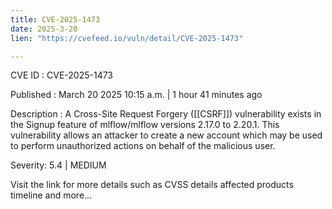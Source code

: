 ```yaml
---
title: CVE-2025-1473
date: 2025-3-20
lien: "https://cvefeed.io/vuln/detail/CVE-2025-1473"

---
```


CVE ID : CVE-2025-1473

Published :  March 20
2025
10:15 a.m. | 1 hour
41 minutes ago

Description : A Cross-Site Request Forgery ([[CSRF]]) vulnerability exists in the Signup feature of mlflow/mlflow versions 2.17.0 to 2.20.1. This vulnerability allows an attacker to create a new account
which may be used to perform unauthorized actions on behalf of the malicious user.

Severity: 5.4 | MEDIUM

Visit the link for more details
such as CVSS details
affected products
timeline
and more...
